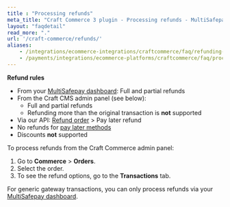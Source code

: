 ```yaml
---
title : "Processing refunds"
meta_title: "Craft Commerce 3 plugin - Processing refunds - MultiSafepay Docs"
layout: "faqdetail"
read_more: "."
url: '/craft-commerce/refunds/'
aliases:
    - /integrations/ecommerce-integrations/craftcommerce/faq/refunding-craft-commerce/
    - /payments/integrations/ecommerce-platforms/craftcommerce/faq/processing-refunds/
---
```


**Refund rules**  

- From your [MultiSafepay dashboard](/refunds/full-partial/): Full and partial refunds
- From the Craft CMS admin panel (see below):  
    - Full and partial refunds
    - Refunding more than the original transaction is **not** supported
- Via our API: [Refund order](https://docs-api.multisafepay.com/reference/refundorder) > Pay later refund
- No refunds for [pay later methods](/payment-methods/pay-later)
- Discounts **not** supported

To process refunds from the Craft Commerce admin panel:  

1. Go to **Commerce** > **Orders**.
2. Select the order.
3. To see the refund options, go to the **Transactions** tab.

For generic gateway transactions, you can only process refunds via your [MultiSafepay dashboard](https://merchant.multisafepay.com/). 

 



